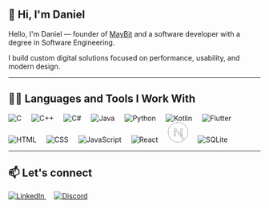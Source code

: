 ## 👋 Hi, I'm Daniel

Hello, I'm Daniel — founder of [MayBit](https://www.maybit.pt) and a software developer with a degree in Software Engineering.

I build custom digital solutions focused on performance, usability, and modern design.

---

## 👨‍💻 Languages and Tools I Work With

<p align="left">
  <img title="C" src="https://user-images.githubusercontent.com/49906389/220978422-46f4c2ad-795e-49a8-8251-28287e890f89.png" width="40" />
  &nbsp;&nbsp;&nbsp;
  <img title="C++" src="https://user-images.githubusercontent.com/49906389/220976579-d0cfc31c-6d17-4a7f-87ca-9580e11a90b1.png" width="40"/>
  &nbsp;&nbsp;&nbsp;
  <img title="C#" src="https://user-images.githubusercontent.com/49906389/220977460-5a4372b4-1aa0-4442-9255-26b7fd68243e.png" width="40"/>
  &nbsp;&nbsp;&nbsp;
  <img title="Java" src="https://user-images.githubusercontent.com/49906389/220979408-55fb903f-0188-4428-8a1c-fd7ec77a3678.png" width="40"/>
  &nbsp;&nbsp;&nbsp;
  <img title="Python" src="https://user-images.githubusercontent.com/49906389/220980934-cdf59c72-0620-4352-9ea4-7961d31177cd.png" width="40"/>
  &nbsp;&nbsp;&nbsp;
  <img title="Kotlin" src="https://user-images.githubusercontent.com/49906389/220981139-453edf35-fb55-4f1d-bfbf-ec6fca3f0523.png" width="40"/>
  &nbsp;&nbsp;&nbsp;
  <img title="Flutter" src="https://user-images.githubusercontent.com/49906389/220981488-327a42a4-0dfc-4a32-bee7-a2a0ada7a8f3.png" width="40"/>
  &nbsp;&nbsp;&nbsp;
  <img title="HTML" src="https://user-images.githubusercontent.com/49906389/220982182-224ee34a-71d4-466e-8472-9bc20b350543.png" width="40"/>
  &nbsp;&nbsp;&nbsp;
  <img title="CSS" src="https://user-images.githubusercontent.com/49906389/220982364-aab5e6e1-b6b6-434a-9462-396d0b4e0e6e.png" width="40"/>
  &nbsp;&nbsp;&nbsp;
  <img title="JavaScript" src="https://user-images.githubusercontent.com/49906389/220982513-b7ab9692-4ec0-4f42-9d73-4edd7ee8ad03.png" width="40"/>
  &nbsp;&nbsp;&nbsp;
  <img title="React" src="https://user-images.githubusercontent.com/49906389/220983004-f4a4d78e-d255-47ce-aff9-8b5ea2319de2.png" width="40"/>
  &nbsp;&nbsp;&nbsp;
  <img title="Next.js" src="https://raw.githubusercontent.com/devicons/devicon/master/icons/nextjs/nextjs-line.svg" width="40" />
  &nbsp;&nbsp;&nbsp;
  <img title="SQLite" src="https://user-images.githubusercontent.com/49906389/220983305-e63bbb26-1541-41e9-8ae7-6df9a82cde2f.png" width="40"/>
</p>

---

## 📫 Let's connect

<p align="left">
  <a href="https://www.linkedin.com/in/daniel-maio-965224222/">
    <img src="https://user-images.githubusercontent.com/49906389/220985443-75bbf501-9382-4923-a06a-f7513db8bf41.png" width="40" alt="LinkedIn" />
  </a>
  &nbsp;&nbsp;&nbsp;
  <a href="https://discord.com/users/328547507804176385">
    <img src="https://user-images.githubusercontent.com/75807822/203573273-3518b33e-636a-4fef-9975-4de7b5e8eca6.png" width="40" alt="Discord" />
  </a>
</p>




<!--
**maiodani/maiodani** is a ✨ _special_ ✨ repository because its `README.md` (this file) appears on your GitHub profile.

Here are some ideas to get you started:

- 🔭 I’m currently working on ...
- 🌱 I’m currently learning ...
- 👯 I’m looking to collaborate on ...
- 🤔 I’m looking for help with ...
- 💬 Ask me about ...

- 😄 Pronouns: ...
- ⚡ Fun fact: ...
-->
